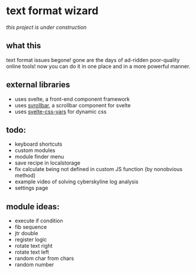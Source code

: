 # text format wizard

*this project is under construction*

## what this

text format issues begone!
gone are the days of ad-ridden poor-quality online tools! now you can do it in one place and in a more powerful manner.

## external libraries

- uses svelte, a front-end component framework
- uses [svrollbar](https://github.com/daylilyfield/svrollbar), a scrollbar component for svelte
- uses [svelte-css-vars](https://github.com/kaisermann/svelte-css-vars) for dynamic css

## todo:

- keyboard shortcuts
- custom modules
- module finder menu
- save recipe in localstorage
- fix calculate being not defined in custom JS function (by nonobvious method)
- example video of solving cyberskyline log analysis
- settings page

## module ideas:
- execute if condition
- fib sequence
- jtr double
- register logic
- rotate text right
- rotate text left
- random char from chars
- random number
